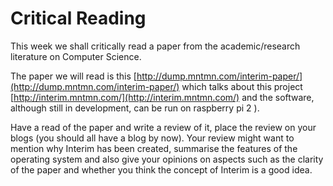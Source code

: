 # Critical Reading

This week we shall critically read a paper from the academic/research literature on Computer Science. 

The paper we will read is this [http://dump.mntmn.com/interim-paper/](http://dump.mntmn.com/interim-paper/) which talks about this project [http://interim.mntmn.com/](http://interim.mntmn.com/) and the software, although still in development, can be run on raspberry pi 2 ).

Have a read of the paper and write a review of it, place the review on your blogs (you should all have a blog by now). Your review might want to mention why Interim has been created, summarise the features of the operating system and also give your opinions on aspects such as the clarity of the paper and whether you think the concept of Interim is a good idea.
